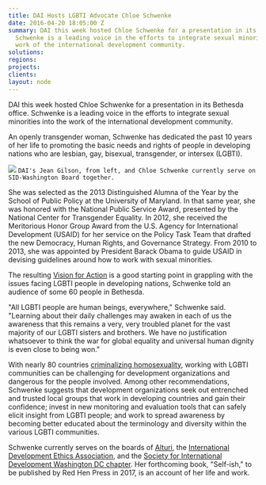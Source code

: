 ```yaml
---
title: DAI Hosts LGBTI Advocate Chloe Schwenke
date: 2016-04-20 18:05:00 Z
summary: DAI this week hosted Chloe Schwenke for a presentation in its Bethesda office.
  Schwenke is a leading voice in the efforts to integrate sexual minorities into the
  work of the international development community.
solutions: 
regions: 
projects: 
clients: 
layout: node
---
```


DAI this week hosted Chloe Schwenke for a presentation in its Bethesda office. Schwenke is a leading voice in the efforts to integrate sexual minorities into the work of the international development community.

An openly transgender woman, Schwenke has dedicated the past 10 years of her life to promoting the basic needs and rights of people in developing nations who are lesbian, gay, bisexual, transgender, or intersex (LGBTI).

![][1]
`DAI's Jean Gilson, from left, and Chloe Schwenke currently serve on SID-Washington Board together.`

She was selected as the 2013 Distinguished Alumna of the Year by the School of Public Policy at the University of Maryland. In that same year, she was honored with the National Public Service Award, presented by the National Center for Transgender Equality. In 2012, she received the Meritorious Honor Group Award from the U.S. Agency for International Development (USAID) for her service on the Policy Task Team that drafted the new Democracy, Human Rights, and Governance Strategy. From 2010 to 2013, she was appointed by President Barack Obama to guide USAID in devising guidelines around how to work with sexual minorities.

The resulting [Vision for Action][2] is a good starting point in grappling with the issues facing LGBTI people in developing nations, Schwenke told an audience of some 60 people in Bethesda.

"All LGBTI people are human beings, everywhere," Schwenke said. "Learning about their daily challenges may awaken in each of us the awareness that this remains a very, very troubled planet for the vast majority of our LGBTI sisters and brothers. We have no justification whatsoever to think the war for global equality and universal human dignity is even close to being won."

With nearly 80 countries [criminalizing homosexuality][3], working with LGBTI communities can be challenging for development organizations and dangerous for the people involved. Among other recommendations, Schwenke suggests that development organizations seek out entrenched and trusted local groups that work in developing countries and gain their confidence; invest in new monitoring and evaluation tools that can safely elicit insight from LGBTI people; and work to spread awareness by becoming better educated about the terminology and diversity within the various LGBTI communities.

Schwenke currently serves on the boards of [Alturi][4], the [International Development Ethics Association][5], and the [Society for International Development Washington DC chapter][6]. Her forthcoming book, "Self-ish," to be published by Red Hen Press in 2017, is an account of her life and work.

[1]: /assets/images/news/JeanAndChloe_0.jpg
[2]: https://www.usaid.gov/sites/default/files/documents/1874/LGBT%20Vision.pdf
[3]: https://en.wikipedia.org/wiki/LGBT_rights_by_country_or_territory
[4]: http://www.alturi.org/
[5]: http://developmentethics.org/
[6]: http://www.sidw.org/
